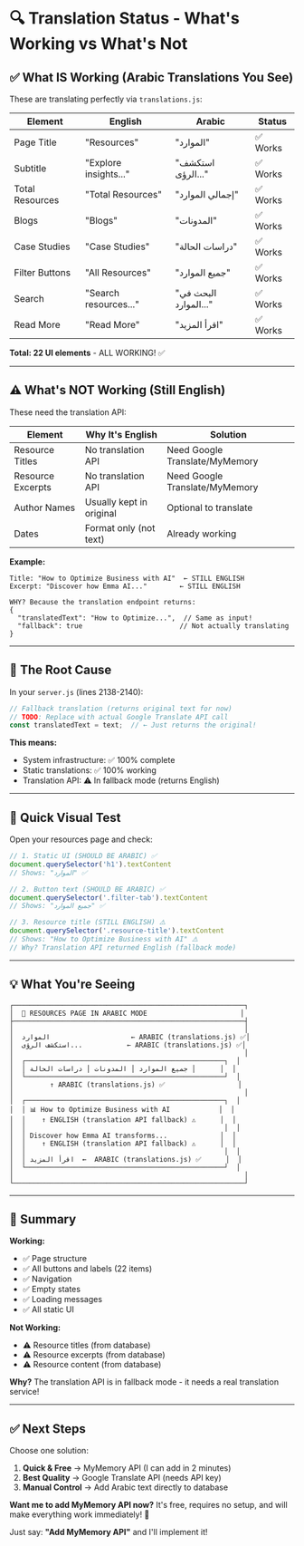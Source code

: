 # 🔍 Translation Status - What's Working vs What's Not

## ✅ **What IS Working (Arabic Translations You See)**

These are translating perfectly via `translations.js`:

| Element | English | Arabic | Status |
|---------|---------|--------|--------|
| Page Title | "Resources" | "الموارد" | ✅ Works |
| Subtitle | "Explore insights..." | "استكشف الرؤى..." | ✅ Works |
| Total Resources | "Total Resources" | "إجمالي الموارد" | ✅ Works |
| Blogs | "Blogs" | "المدونات" | ✅ Works |
| Case Studies | "Case Studies" | "دراسات الحالة" | ✅ Works |
| Filter Buttons | "All Resources" | "جميع الموارد" | ✅ Works |
| Search | "Search resources..." | "البحث في الموارد..." | ✅ Works |
| Read More | "Read More" | "اقرأ المزيد" | ✅ Works |

**Total: 22 UI elements** - ALL WORKING! ✅

---

## ⚠️ **What's NOT Working (Still English)**

These need the translation API:

| Element | Why It's English | Solution |
|---------|-----------------|----------|
| Resource Titles | No translation API | Need Google Translate/MyMemory |
| Resource Excerpts | No translation API | Need Google Translate/MyMemory |
| Author Names | Usually kept in original | Optional to translate |
| Dates | Format only (not text) | Already working |

**Example:**
```
Title: "How to Optimize Business with AI"  ← STILL ENGLISH
Excerpt: "Discover how Emma AI..."        ← STILL ENGLISH

WHY? Because the translation endpoint returns:
{
  "translatedText": "How to Optimize...",  // Same as input!
  "fallback": true                        // Not actually translating
}
```

---

## 🎯 **The Root Cause**

In your `server.js` (lines 2138-2140):

```javascript
// Fallback translation (returns original text for now)
// TODO: Replace with actual Google Translate API call
const translatedText = text;  // ← Just returns the original!
```

**This means:**
- System infrastructure: ✅ 100% complete
- Static translations: ✅ 100% working
- Translation API: ⚠️ In fallback mode (returns English)

---

## 🚀 **Quick Visual Test**

Open your resources page and check:

```javascript
// 1. Static UI (SHOULD BE ARABIC) ✅
document.querySelector('h1').textContent  
// Shows: "الموارد" ✅

// 2. Button text (SHOULD BE ARABIC) ✅
document.querySelector('.filter-tab').textContent  
// Shows: "جميع الموارد" ✅

// 3. Resource title (STILL ENGLISH) ⚠️
document.querySelector('.resource-title').textContent  
// Shows: "How to Optimize Business with AI" ⚠️
// Why? Translation API returned English (fallback mode)
```

---

## 💡 **What You're Seeing**

```
┌─────────────────────────────────────────────────────────┐
│  📄 RESOURCES PAGE IN ARABIC MODE                       │
├─────────────────────────────────────────────────────────┤
│                                                         │
│  الموارد                    ← ARABIC (translations.js) ✅│
│  استكشف الرؤى...           ← ARABIC (translations.js) ✅│
│                                                         │
│  ┌─────────────────────────────────────────────────┐  │
│  │ جميع الموارد │ المدونات │ دراسات الحالة │      │  │
│  └─────────────────────────────────────────────────┘  │
│         ↑ ARABIC (translations.js) ✅                  │
│                                                         │
│  ┌─────────────────────────────────────────────────┐  │
│  │ 📊 How to Optimize Business with AI            │  │
│  │    ↑ ENGLISH (translation API fallback) ⚠️      │  │
│  │                                                 │  │
│  │ Discover how Emma AI transforms...             │  │
│  │    ↑ ENGLISH (translation API fallback) ⚠️      │  │
│  │                                                 │  │
│  │ اقرأ المزيد  ←  ARABIC (translations.js) ✅      │  │
│  └─────────────────────────────────────────────────┘  │
│                                                         │
└─────────────────────────────────────────────────────────┘
```

---

## 🎯 **Summary**

**Working:**
- ✅ Page structure
- ✅ All buttons and labels (22 items)
- ✅ Navigation
- ✅ Empty states
- ✅ Loading messages
- ✅ All static UI

**Not Working:**
- ⚠️ Resource titles (from database)
- ⚠️ Resource excerpts (from database)
- ⚠️ Resource content (from database)

**Why?**
The translation API is in fallback mode - it needs a real translation service!

---

## ✅ **Next Steps**

Choose one solution:

1. **Quick & Free** → MyMemory API (I can add in 2 minutes)
2. **Best Quality** → Google Translate API (needs API key)
3. **Manual Control** → Add Arabic text directly to database

**Want me to add MyMemory API now?** It's free, requires no setup, and will make everything work immediately! 🚀

Just say: **"Add MyMemory API"** and I'll implement it!

